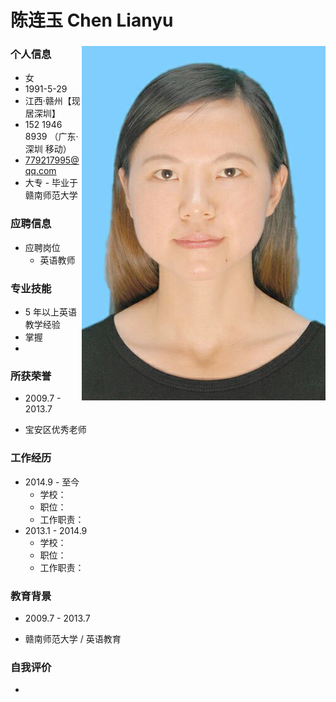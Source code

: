 # 陈连玉 Chen Lianyu

### 个人信息<img src="cly.jpg" alt="ellena" align="right">

- 女
- 1991-5-29
- 江西·赣州【现居深圳】
- 152 1946 8939  （广东·深圳 移动）
- 779217995@qq.com
- 大专 - 毕业于 赣南师范大学

### 应聘信息

- 应聘岗位
	* 英语教师


### 专业技能

- 5 年以上英语教学经验
- 掌握
- 

### 所获荣誉

- 2009.7 - 2013.7
 *  宝安区优秀老师

### 工作经历

- 2014.9 - 至今
	- 学校：
	- 职位：
	- 工作职责：
- 2013.1 - 2014.9
	- 学校：
	- 职位：
	- 工作职责：

### 教育背景

- 2009.7 - 2013.7
 * 赣南师范大学 / 英语教育 

### 自我评价
- 